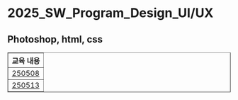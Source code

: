 <h1>2025_SW_Program_Design_UI/UX</h1>
<h2>Photoshop, html, css</h2>
<table border="1">
    <tr>
        <th>교육 내용</th>
    </tr>
    <tr>
        <td><a href="https://github.com/gomtam/250508_UI-UX">250508</a></td>
    </tr>
    <tr>
        <td><a href="https://github.com/gomtam/250513_UI-UX">250513</a></td>
    </tr>
</table>
